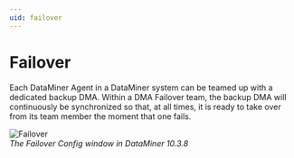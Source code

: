 ```yaml
---
uid: failover
---
```


# Failover

Each DataMiner Agent in a DataMiner system can be teamed up with a dedicated backup DMA. Within a DMA Failover team, the backup DMA will continuously be synchronized so that, at all times, it is ready to take over from its team member the moment that one fails.

![Failover](~/user-guide/images/Failover10_3_8.png)<br>
*The Failover Config window in DataMiner 10.3.8*
